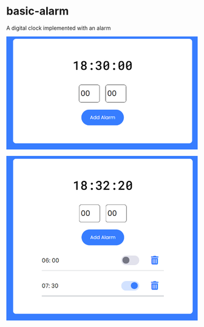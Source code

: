 # basic-alarm
A digital clock implemented with an alarm

![First Design preview for the Digital alarm clock](./preview/prev1.png)

![Second Design preview for the Digital alarm clock](./preview/prev2.png)
